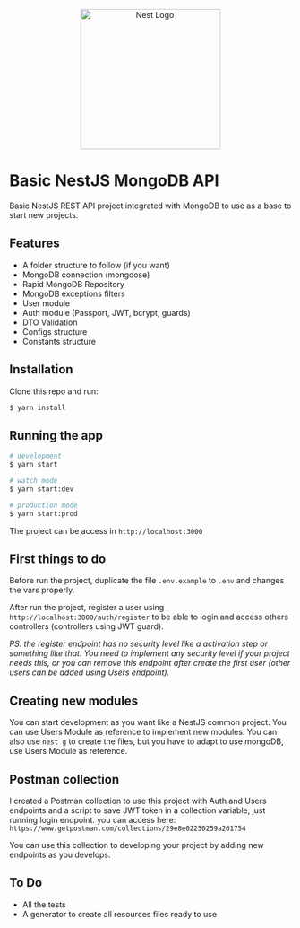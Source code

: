 <p align="center">
  <img src="https://i.imgur.com/29qObnG.png" width="250" alt="Nest Logo" />
</p>

# Basic NestJS MongoDB API

<p>Basic NestJS REST API project integrated with MongoDB to use as a base to start new projects.<p>

## Features

<ul>
  <li>A folder structure to follow (if you want)</li>
  <li>MongoDB connection (mongoose)</li>
  <li>Rapid MongoDB Repository</li>
  <li>MongoDB exceptions filters</li>
  <li>User module</li>
  <li>Auth module (Passport, JWT, bcrypt, guards)</li>
  <li>DTO Validation</li>
  <li>Configs structure</li>
  <li>Constants structure</li>
</ul>

## Installation

<p>Clone this repo and run:</p>

```bash
$ yarn install
```

## Running the app

```bash
# development
$ yarn start

# watch mode
$ yarn start:dev

# production mode
$ yarn start:prod
```

The project can be access in `http://localhost:3000`

## First things to do

Before run the project, duplicate the file `.env.example` to `.env` and changes the vars properly.

After run the project, register a user using `http://localhost:3000/auth/register` to be able to login and access others controllers (controllers using JWT guard).

<i>PS. the register endpoint has no security level like a activation step or something like that. You need to implement any security level if your project needs this, or you can remove this endpoint after create the first user (other users can be added using Users endpoint).</i>

## Creating new modules

You can start development as you want like a NestJS common project. You can use Users Module as reference to implement new modules. You can also use `nest g` to create the files, but you have to adapt to use mongoDB, use Users Module as reference.

## Postman collection

I created a Postman collection to use this project with Auth and Users endpoints and a script to save JWT token in a collection variable, just running login endpoint. you can access here:
`https://www.getpostman.com/collections/29e8e02250259a261754`

You can use this collection to developing your project by adding new endpoints as you develops.

## To Do

<ul>
  <li>All the tests</li>
  <li>A generator to create all resources files ready to use</li>
</ul>
